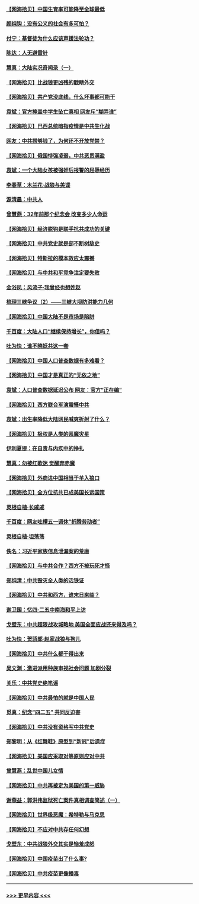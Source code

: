 #### [【网海拾贝】中国生育率可能降至全球最低](../pages/nsc993/n12948793.md?t=05151753) 
#### [颜纯钩：没有公义的社会有多可怕？](../pages/nsc993/n12947626.md?t=05151753) 
#### [付宁：基督徒为什么应该声援法轮功？](../pages/nsc993/n12947233.md?t=05151753) 
#### [陈达：人无避雷针](../pages/nsc993/n12947098.md?t=05151753) 
#### [慧真：大陆实况奇闻录（一）](../pages/nsc993/n12945811.md?t=05151753) 
#### [【网海拾贝】比战狼更凶残的戳瞎外交](../pages/nsc993/n12945717.md?t=05151753) 
#### [【网海拾贝】共产党没底线，什么坏事都可能干](../pages/nsc993/n12942090.md?t=05151753) 
#### [袁斌：官方掩盖中学生坠亡真相 网友斥“糊弄谁”](../pages/nsc993/n12942029.md?t=05151753) 
#### [【网海拾贝】巴西总统暗指疫情是中共生化战](../pages/nsc993/n12938999.md?t=05151753) 
#### [网友：中共捞够钱了，为何还不开放党禁？](../pages/nsc993/n12938952.md?t=05151753) 
#### [【网海拾贝】俄国恃强凌弱，中共恶贯满盈](../pages/nsc993/n12936626.md?t=05151753) 
#### [袁斌：一个大陆女孩被强奸后报警的屈辱经历](../pages/nsc993/n12936547.md?t=05151753) 
#### [李春草：木兰花·战狼与美谍](../pages/nsc993/n12935995.md?t=05151753) 
#### [源清晨：中共人](../pages/nsc993/n12935589.md?t=05151753) 
#### [曾慧燕：32年前那个纪念会 改变多少人命运](../pages/nsc993/n12934233.md?t=05151753) 
#### [【网海拾贝】经济脱钩是联手抗共成功的关键](../pages/nsc993/n12934176.md?t=05151753) 
#### [【网海拾贝】中共党史就是部不断树敌史](../pages/nsc993/n12932844.md?t=05151753) 
#### [【网海拾贝】特斯拉的模本效应太震撼](../pages/nsc993/n12925626.md?t=05151753) 
#### [【网海拾贝】与中共和平竞争注定要失败](../pages/nsc993/n12923326.md?t=05151753) 
#### [金浴凤：风流子‧我曾经也想姓赵](../pages/nsc993/n12920911.md?t=05151753) 
#### [梳理三峡争议（2）——三峡大坝防洪能力几何](../pages/nsc993/n12920173.md?t=05151753) 
#### [【网海拾贝】中国大陆不是市场是陷阱](../pages/nsc993/n12920143.md?t=05151753) 
#### [千百度：大陆人口“继续保持增长”，你信吗？](../pages/nsc993/n12918946.md?t=05151753) 
#### [吐为快：谁不晓妖共这一套](../pages/nsc993/n12918941.md?t=05151753) 
#### [【网海拾贝】中国人口普查数据有多难看？](../pages/nsc993/n12917822.md?t=05151753) 
#### [【网海拾贝】中国才是真正的“无依之地”](../pages/nsc993/n12915845.md?t=05151753) 
#### [袁斌：人口普查数据延迟公布 网友：官方“正在编”](../pages/nsc993/n12915748.md?t=05151753) 
#### [【网海拾贝】西方联合军演震慑中共](../pages/nsc993/n12913466.md?t=05151753) 
#### [袁斌：出生率降低大陆网民喊爽折射了什么？](../pages/nsc993/n12913365.md?t=05151753) 
#### [【网海拾贝】极权是人类的恶魔灾星](../pages/nsc993/n12910697.md?t=05151753) 
#### [伊利夏提：在自责与内疚中的挣扎](../pages/nsc993/n12910493.md?t=05151753) 
#### [慧真：勿被红歌迷 觉醒弃赤魔](../pages/nsc993/n12910485.md?t=05151753) 
#### [【网海拾贝】外商进中国相当于羊入狼口](../pages/nsc993/n12908274.md?t=05151753) 
#### [【网海拾贝】全方位抗共已成美国长远国策](../pages/nsc993/n12906878.md?t=05151753) 
#### [灵根自植‧长戚戚](../pages/nsc993/n12905585.md?t=05151753) 
#### [千百度：网友吐槽五一调休“折腾劳动者”](../pages/nsc993/n12905934.md?t=05151753) 
#### [灵根自植‧坦荡荡](../pages/nsc993/n12905562.md?t=05151753) 
#### [佚名：习近平家族信息泄漏案的荒唐](../pages/nsc993/n12904705.md?t=05151753) 
#### [【网海拾贝】与中共合作？西方不被玩死才怪](../pages/nsc993/n12903873.md?t=05151753) 
#### [郑纯清：中共毁灭全人类的活铁证](../pages/nsc993/n12903785.md?t=05151753) 
#### [【网海拾贝】中共和西方，谁末日来临？](../pages/nsc993/n12903482.md?t=05151753) 
#### [谢卫国：忆四‧二五中南海和平上访](../pages/nsc993/n12902192.md?t=05151753) 
#### [戈壁东：中共超限战攻城略地 美国全面应战还来得及吗？](../pages/nsc993/n12902297.md?t=05151753) 
#### [吐为快：贺骄郎‧赵家战狼与狗儿](../pages/nsc993/n12902280.md?t=05151753) 
#### [【网海拾贝】中共什么都干得出来](../pages/nsc993/n12897500.md?t=05151753) 
#### [吴文渊：激进派用种族审视社会问题 加剧分裂](../pages/nsc993/n12893881.md?t=05151753) 
#### [关乐：中共党史绝笔谣](../pages/nsc993/n12897270.md?t=05151753) 
#### [【网海拾贝】中共最怕的就是中国人民](../pages/nsc993/n12894705.md?t=05151753) 
#### [觅真：纪念“四二五” 共同反迫害](../pages/nsc993/n12894553.md?t=05151753) 
#### [【网海拾贝】中共没有资格写中共党史](../pages/nsc993/n12892231.md?t=05151753) 
#### [郑黎明：从《红舞鞋》原型到“新冠”后遗症](../pages/nsc993/n12890469.md?t=05151753) 
#### [【网海拾贝】美国应采取对等原则应对中共](../pages/nsc993/n12889176.md?t=05151753) 
#### [曾慧燕：乱世中国儿女情](../pages/nsc993/n12887931.md?t=05151753) 
#### [【网海拾贝】中共再被定为美国的第一威胁](../pages/nsc993/n12887580.md?t=05151753) 
#### [谢燕益：郭洪伟监狱死亡案件真相调查简述（一）](../pages/nsc993/n12885648.md?t=05151753) 
#### [【网海拾贝】世界级恶魔：希特勒与马克思](../pages/nsc993/n12884062.md?t=05151753) 
#### [【网海拾贝】不应对中共存任何幻想](../pages/nsc993/n12881460.md?t=05151753) 
#### [戈壁东：中共战狼外交其实是恼羞成怒](../pages/nsc993/n12880392.md?t=05151753) 
#### [【网海拾贝】中国疫苗出了什么事?](../pages/nsc993/n12879124.md?t=05151753) 
#### [【网海拾贝】中共疫苗更像播毒](../pages/nsc993/n12876631.md?t=05151753) 

----
#### [ >>> 更早内容 <<< ](../indexes/nsc993-earlier.md)
